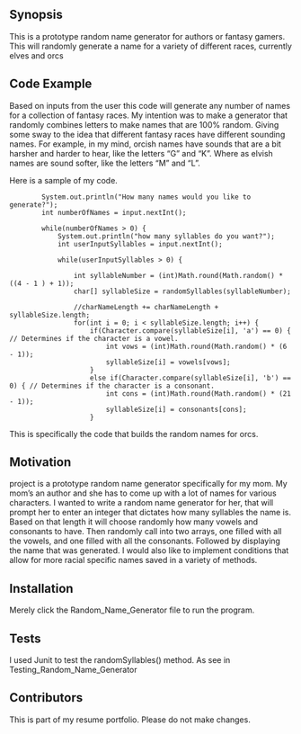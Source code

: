 ## Synopsis

This is a prototype random name generator for authors or fantasy gamers. 
This will randomly generate a name for a variety of different races, currently elves and orcs

## Code Example

Based on inputs from the user this code will generate any number of names for a collection of fantasy races. My intention was to make a generator that randomly combines letters to make names that are 100% random. Giving some sway to the idea that different fantasy races have different sounding names. For example, in my mind, orcish names have sounds that are a bit harsher and harder to hear, like the letters “G” and “K”. Where as elvish names are sound softer, like the letters “M” and “L”.

Here is a sample of my code.
```
		System.out.println("How many names would you like to generate?");
		int numberOfNames = input.nextInt();

		while(numberOfNames > 0) {
			System.out.println("how many syllables do you want?");
			int userInputSyllables = input.nextInt();

			while(userInputSyllables > 0) {

				int syllableNumber = (int)Math.round(Math.random() * ((4 - 1 ) + 1)); 
				char[] syllableSize = randomSyllables(syllableNumber);

				//charNameLength += charNameLength + syllableSize.length;
				for(int i = 0; i < syllableSize.length; i++) {
					if(Character.compare(syllableSize[i], 'a') == 0) { // Determines if the character is a vowel.
						int vows = (int)Math.round(Math.random() * (6 - 1));
						syllableSize[i] = vowels[vows];
					}
					else if(Character.compare(syllableSize[i], 'b') == 0) { // Determines if the character is a consonant.
						int cons = (int)Math.round(Math.random() * (21 - 1));
						syllableSize[i] = consonants[cons];
					}
```

This is specifically the code that builds the random names for orcs.

## Motivation

project is a prototype random name generator specifically for my mom. 
My mom’s an author and she has to come up with a lot of names for various characters. 
I wanted to write a random name generator for her, that will prompt her to enter an integer that dictates how many syllables the name is. 
Based on that length it will choose randomly how many vowels and consonants to have. 
Then randomly call into two arrays, one filled with all the vowels, and one filled with all the consonants. 
Followed by displaying the name that was generated. 
I would also like to implement conditions that allow for more racial specific names saved in a variety of methods.

## Installation

Merely click the Random_Name_Generator file to run the program.

## Tests

I used Junit to test the randomSyllables() method. As see in Testing_Random_Name_Generator

## Contributors

This is part of my resume portfolio. Please do not make changes.
